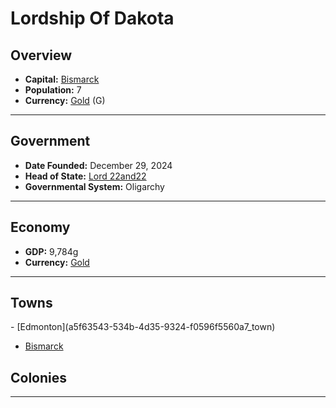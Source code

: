 <!--UNDEDITED FILE, remove this entire line if this file has been edited!-->
# <!--NAME-->Lordship Of Dakota<!--NAME-->

## Overview

- **Capital:** <!--CAPITAL_LINK-->[Bismarck](37be24d0-e3ab-4c7f-8d78-09f48d133ede_town)<!--CAPITAL_LINK-->
- **Population:** <!--POPULATION-->7<!--POPULATION-->
- **Currency:** <!--CURRENCY_LINK-->[Gold](Gold_currency)<!--CURRENCY_LINK--> (<!--CURRENCY_ABV-->G<!--CURRENCY_ABV-->)

---

## Government

- **Date Founded:** <!--FOUNDED-->December 29, 2024<!--FOUNDED-->
- **Head of State:** <!--LEADER_TITLE_LINK-->[Lord 22and22](22and22_user)<!--LEADER_TITLE_LINK-->
- **Governmental System:** <!--GOVERNMENT-->Oligarchy<!--GOVERNMENT-->

---

## Economy

- **GDP:** <!--GDP-->9,784g<!--GDP-->
- **Currency:** <!--CURRENCY_LINK-->[Gold](Gold_currency)<!--CURRENCY_LINK-->

---

## Towns

<!--TOWNS-->- [Edmonton](a5f63543-534b-4d35-9324-f0596f5560a7_town)
- [Bismarck](37be24d0-e3ab-4c7f-8d78-09f48d133ede_town)<!--TOWNS-->

## Colonies

<!--COLONIES--><!--COLONIES-->

---